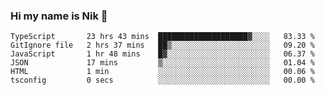 ### Hi my name is Nik 👋

<!--
**NikDoe/NikDoe** is a ✨ _special_ ✨ repository because its `README.md` (this file) appears on your GitHub profile.

Here are some ideas to get you started:

- 🔭 I’m currently working on ...
- 🌱 I’m currently learning ...
- 👯 I’m looking to collaborate on ...
- 🤔 I’m looking for help with ...
- 💬 Ask me about ...
- 📫 How to reach me: ...
- 😄 Pronouns: ...
- ⚡ Fun fact: ...
-->

<!--START_SECTION:waka-->

```text
TypeScript       23 hrs 43 mins  ████████████████████▓░░░░   83.33 %
GitIgnore file   2 hrs 37 mins   ██▒░░░░░░░░░░░░░░░░░░░░░░   09.20 %
JavaScript       1 hr 48 mins    █▓░░░░░░░░░░░░░░░░░░░░░░░   06.37 %
JSON             17 mins         ▒░░░░░░░░░░░░░░░░░░░░░░░░   01.04 %
HTML             1 min           ░░░░░░░░░░░░░░░░░░░░░░░░░   00.06 %
tsconfig         0 secs          ░░░░░░░░░░░░░░░░░░░░░░░░░   00.00 %
```

<!--END_SECTION:waka-->
